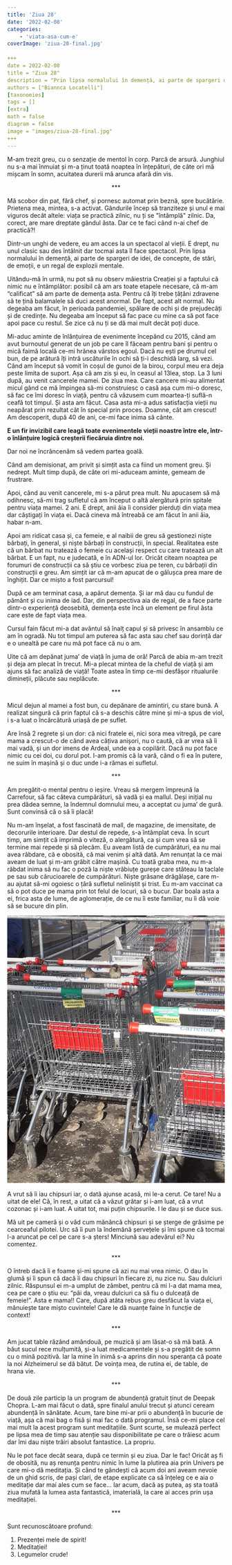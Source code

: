 ```yaml
---
title: 'Ziua 28'
date: '2022-02-08'
categories:
    - 'viata-asa-cum-e'
coverImage: 'ziua-28-final.jpg'

+++
date = 2022-02-08
title = "Ziua 28"
description = "Prin lipsa normalului în demență, ai parte de spargeri de idei, de concepte, de stări, de emoții, e un regal de explozii mentale."
authors = ["Biannca Locatelli"]
[taxonomies]
tags = []
[extra]
math = false
diagram = false
image = "images/ziua-28-final.jpg"
+++
---
```


M-am trezit greu, cu o senzație de mentol în corp. Parcă de arsură. Junghiul nu s-a mai înmuiat și m-a ținut toată noaptea în înțepături, de câte ori mă mișcam în somn, acuitatea durerii mă arunca afară din vis.

<p style="text-align: center;">***</p>

Mă scobor din pat, fără chef, și pornesc automat prin beznă, spre bucătărie. Prietena mea, mintea, s-a activat. Gândurile încep să tranziteze și unul e mai viguros decât altele: viața se practică zilnic, nu ți se "întâmplă" zilnic. Da, corect, are mare dreptate gândul ăsta. Dar ce te faci când n-ai chef de practică?!

Dintr-un unghi de vedere, eu am acces la un spectacol al vieții. E drept, nu unul clasic sau des întâlnit dar tocmai asta îl face spectacol. Prin lipsa normalului în demență, ai parte de spargeri de idei, de concepte, de stări, de emoții, e un regal de explozii mentale.

Uitându-mă în urmă, nu pot să nu observ măiestria Creației și a faptului că nimic nu e întâmplător: posibil că am ars toate etapele necesare, că m-am “calificat” să am parte de demența asta. Pentru că îți trebe țâțâni zdravene să te țină balamalele să duci acest anormal. De fapt, acest alt normal. Nu degeaba am făcut, în perioada pandemiei, spălare de ochi și de prejudecăți și de credințe. Nu degeaba am început să fac pace cu mine ca să pot face apoi pace cu restul. Se zice că nu ți se dă mai mult decât poți duce.

Mi-aduc aminte de înlănțuirea de evenimente începând cu 2015, când am avut burnoutul generat de un job pe care îl făceam pentru bani și pentru o mică faimă locală ce-mi hrănea vârstos egoul. Dacă nu ești pe drumul cel bun, de pe arătură îți intră uscăturile în ochi să ți-i deschidă larg, să vezi. Când am început să vomit în coșul de gunoi de la birou, corpul meu era deja peste limita de suport. Așa că am zis și eu, în ceasul al 13lea, stop. La 3 luni după, au venit cancerele mamei. De ziua mea. Care cancere mi-au alimentat micul gând ce mă împingea să-mi construiesc o casă așa cum mi-o doresc, să fac ce îmi doresc în viață, pentru că văzusem cum moartea-ți suflă-n ceafă tot timpul. Și asta am făcut. Casa asta mi-a adus satisfacția vieții nu neapărat prin rezultat cât în special prin proces. Doamne, cât am crescut! Am descoperit, după 40 de ani, ce-mi face inima să cânte.

**E un fir invizibil care leagă toate evenimentele vieții noastre între ele, într-o înlănțuire logică creșterii fiecăruia dintre noi.**

Dar noi ne încrâncenăm să vedem partea goală.

Când am demisionat, am privit și simțit asta ca fiind un moment greu. Și nedrept. Mult timp după, de câte ori mi-aduceam aminte, gemeam de frustrare.

Apoi, când au venit cancerele, mi s-a părut prea mult. Nu apucasem să mă odihnesc, să-mi trag sufletul că am început o altă alergătură prin spitale pentru viața mamei. 2 ani. E drept, anii ăia îi consider pierduți din viața mea dar câștigați în viața ei. Dacă cineva mă întreabă ce am făcut în anii ăia, habar n-am.

Apoi am ridicat casa și, ca femeie, e al naibii de greu să gestionezi niște bărbați, în general, și niște bărbați în construcții, în special. Realitatea este că un bărbat nu tratează o femeie cu același respect cu care tratează un alt bărbat. E un fapt, nu e judecată, e în ADN-ul lor. Oricât citeam noaptea pe forumuri de construcții ca să știu ce vorbesc ziua pe teren, cu bărbații din construcții e greu. Am simțit iar că m-am apucat de o gălușca prea mare de înghițit. Dar ce mișto a fost parcursul!

După ce am terminat casa, a apărut demența. Și iar mă dau cu fundul de pământ și cu inima de iad. Dar, din perspectiva aia de regal, de a face parte dintr-o experiență deosebită, demența este încă un element pe firul ăsta care este de fapt viața mea.

Cursul fain făcut mi-a dat avântul să înalț capul și să privesc în ansamblu ce am în ogradă. Nu tot timpul am puterea să fac asta sau chef sau dorință dar e o unealtă pe care nu mă pot face că nu o am.

Uite că am depănat juma’ de viață în juma de oră! Parcă de abia m-am trezit și deja am plecat în trecut. Mi-a plecat mintea de la cheful de viață și am ajuns să fac analiză de viață! Toate astea în timp ce-mi desfășor ritualurile dimineții, plăcute sau neplăcute.

<p style="text-align: center;">***</p>

Micul dejun al mamei a fost bun, cu depănare de amintiri, cu stare bună. A realizat singură că prin faptul că s-a deschis către mine și mi-a spus de viol, i s-a luat o încărcătură uriașă de pe suflet.

Are însă 2 regrete și un dor: că nici fratele ei, nici sora mea vitregă, pe care mama a crescut-o de când avea câțiva anișori, nu o caută, că ar vrea să îi mai vadă, și un dor imens de Ardeal, unde ea a copilărit. Dacă nu pot face nimic cu cei doi, cu dorul pot. I-am promis că la vară, când o fi ea în putere, ne suim în mașină și o duc unde i-a rămas ei sufletul.

<p style="text-align: center;">***</p>

Am pregătit-o mental pentru o ieșire. Vreau să mergem împreună la Carrefour, să fac câteva cumpărături, să vadă și ea mallul. Deși inițial nu prea dădea semne, la îndemnul domnului meu, a acceptat cu juma’ de gură. Sunt convinsă că o să îi placă!

Nu m-am înșelat, a fost fascinată de mall, de magazine, de imensitate, de decorurile interioare. Dar destul de repede, s-a întâmplat ceva. În scurt timp, am simțit că imprimă o viteză, o alergătură, ca și cum vrea să se termine mai repede și să plecăm. Eu aveam listă de cumpărături, ea nu mai avea răbdare, că e obosită, că mai venim și altă dată. Am renunțat la ce mai aveam de luat și m-am grăbit către mașină. Cu toată graba mea, nu m-a răbdat inima să nu fac o poză la niște vrăbiuțe gureșe care stăteau la taclale pe sau sub cărucioarele de cumpărături. Niște grăsane drăgălașe, care m-au ajutat să-mi ogoiesc o țâră sufletul neliniștit și trist. Eu m-am vaccinat ca să o pot duce pe mama prin tot felul de locuri, să o bucur. Dar boala asta a ei, frica asta de lume, de aglomerație, de ce nu îi este familiar, nu îi dă voie să se bucure din plin.


<div class="flex justify-center">
  <img src="images/vrabiute.jpeg" />
</div>

A vrut să îi iau chipsuri iar, o dată ajunse acasă, mi le-a cerut. Ce tare! Nu a uitat de ele! Că, în rest, a uitat că a văzut grătar și i-am luat, că a vrut cozonac și i-am luat. A uitat tot, mai puțin chipsurile. I le dau și se duce sus.

Mă uit pe cameră și o văd cum mănâncă chipsuri și se șterge de grăsime pe cearceaful pilotei. Urc să îi pun la îndemână șervețele și îmi spune că tocmai l-a aruncat pe cel pe care s-a șters! Minciună sau adevărul ei? Nu comentez.

<p style="text-align: center;">***</p>

O întreb dacă îi e foame și-mi spune că azi nu mai vrea nimic. O dau în glumă și îi spun că dacă îi dau chipsuri în fiecare zi, nu zice nu. Sau dulciuri zilnic. Răspunsul ei m-a umplut de zâmbet, pentru că mi l-a dat mama mea, cea pe care o știu eu: “păi da, vreau dulciuri ca să fiu o dulceață de femeie!”. Asta e mama!! Care, după atâta rebus greu desfăcut la viața ei, mânuiește tare mișto cuvintele! Care le dă nuanțe faine în funcție de context!

<p style="text-align: center;">***</p>

Am jucat table râzând amândouă, pe muzică și am lăsat-o să mă bată. A băut sucul rece mulțumită, și-a luat medicamentele și s-a pregătit de somn cu o mină pozitivă. Iar la mine în inimă s-a aprins din nou speranța că poate la noi Alzheimerul se dă bătut. De voința mea, de rutina ei, de table, de hrana vie.

<p style="text-align: center;">***</p>

De două zile particip la un program de abundență gratuit ținut de Deepak Chopra. L-am mai făcut o dată, spre finalul anului trecut și atunci ceream abundență în sănătate. Acum, tare bine mi-ar prii o abundență în bucurie de viață, așa că mai bag o fisă și mai fac o dată programul. Însă ce-mi place cel mai mult la acest program sunt meditațiile. Sunt scurte, se mulează perfect pe lipsa mea de timp sau atenție sau disponibilitate pe care o trăiesc acum dar îmi dau niște trăiri absolut fantastice. La propriu.

Nu le pot face decât seara, după ce termin și eu ziua. Dar le fac! Oricât aș fi de obosită, nu aș renunța pentru nimic în lume la plutirea aia prin Univers pe care mi-o dă meditația. Și când te gândești că acum doi ani aveam nevoie de un ghid scris, de pași clari, de etape explicate ca să înțeleg ce e aia o meditație dar mai ales cum se face… Iar acum, dacă aș putea, aș sta toată ziua mufată la lumea asta fantastică, imaterială, la care ai acces prin ușa meditației.

<p style="text-align: center;">***</p>

Sunt recunoscătoare profund:
1. Prezenței mele de spirit!
2. Meditației!
3. Legumelor crude!
